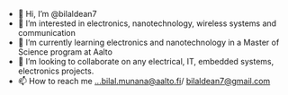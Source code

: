 - 👋 Hi, I’m @bilaldean7
- 👀 I’m interested in electronics, nanotechnology, wireless systems and communication
- 🌱 I’m currently learning electronics and nanotechnology in a Master of Science program at Aalto
- 💞️ I’m looking to collaborate on any electrical, IT, embedded systems, electronics projects.
- 📫 How to reach me ...bilal.munana@aalto.fi/ bilaldean7@gmail.com

<!---
bilaldean7/bilaldean7 is a ✨ special ✨ repository because its `README.md` (this file) appears on your GitHub profile.
You can click the Preview link to take a look at your changes.
--->
